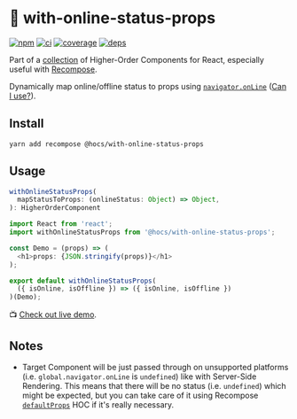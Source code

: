 # :electric_plug: with-online-status-props

[![npm](https://img.shields.io/npm/v/@hocs/with-online-status-props.svg?style=flat-square)](https://www.npmjs.com/package/@hocs/with-online-status-props) [![ci](https://img.shields.io/travis/deepsweet/hocs/master.svg?style=flat-square)](https://travis-ci.org/deepsweet/hocs) [![coverage](https://img.shields.io/codecov/c/github/deepsweet/hocs/master.svg?style=flat-square)](https://codecov.io/github/deepsweet/hocs) [![deps](https://david-dm.org/deepsweet/hocs.svg?path=packages/with-online-status-props&style=flat-square)](https://david-dm.org/deepsweet/hocs?path=packages/with-online-status-props)

Part of a [collection](https://github.com/deepsweet/hocs) of Higher-Order Components for React, especially useful with [Recompose](https://github.com/acdlite/recompose).

Dynamically map online/offline status to props using [`navigator.onLine`](https://developer.mozilla.org/en-US/docs/Web/API/NavigatorOnLine/onLine) ([Can I use?](https://caniuse.com/#feat=online-status)).

## Install

```
yarn add recompose @hocs/with-online-status-props
```

## Usage

```js
withOnlineStatusProps(
  mapStatusToProps: (onlineStatus: Object) => Object,
): HigherOrderComponent
```

```js
import React from 'react';
import withOnlineStatusProps from '@hocs/with-online-status-props';

const Demo = (props) => (
  <h1>props: {JSON.stringify(props)}</h1>
);

export default withOnlineStatusProps(
  ({ isOnline, isOffline }) => ({ isOnline, isOffline })
)(Demo);
```

:tv: [Check out live demo](https://www.webpackbin.com/bins/-KsrcK14q0MkyZZIFquj).

## Notes

* Target Component will be just passed through on unsupported platforms (i.e. `global.navigator.onLine` is `undefined`) like with Server-Side Rendering. This means that there will be no status (i.e. `undefined`) which might be expected, but you can take care of it using Recompose [`defaultProps`](https://github.com/acdlite/recompose/blob/master/docs/API.md#defaultprops) HOC if it's really necessary.
